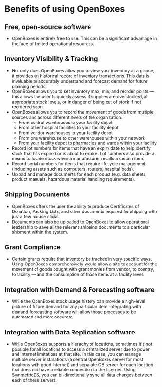 # Benefits of using OpenBoxes

## Free, open-source software
* OpenBoxes is entirely free to use. This can be a significant advantage in the face of limited operational resources.

## Inventory Visibility & Tracking
* Not only does OpenBoxes allow you to view your inventory at a glance, it provides an historical record of inventory 
  transactions. This data is invaluable to accurately understand and forecast demand for future planning periods.
* OpenBoxes allows you to set inventory max, min, and reorder points — this allows the user to quickly
  assess if supplies are overstocked, at appropriate stock levels, or in danger of being out of
  stock if not reordered soon.
* OpenBoxes allows you to record the movement of goods from multiple sources and across different
  levels of the organization:
    * From central warehouses to your facility depot
    * From other hospital facilities to your facility depot
    * From vendor warehouses to your facility depot
    * From one warehouse to other warehouses within your network 
    * From your facility depot to pharmacies and wards within your facility
* Record lot numbers for items that have an expiry date to help identify stock that has expired or is about to expire. Lot numbers
  also provide a means to locate stock when a manufacturer recalls a certain item.
* Record serial numbers for items that require lifecycle management (including assets such as computers, routers, hospital beds).
* Upload and manage documents for each product (e.g. data sheets, product manuals, hazardous material handling requirements).

## Shipping Documents
* OpenBoxes offers the user the ability to produce Certificates of Donation, Packing Lists, and other documents
required for shipping with just a few mouse clicks.
* Documents can also be uploaded to OpenBoxes to allow operational leadership to save all the
relevant shipping documents to a particular shipment within the system.

## Grant Compliance
* Certain grants require that inventory be tracked in very specific ways. Using OpenBoxes comprehensively would allow a 
site to account for the movement of goods bought with grant monies from vendor, to country, to facility — and the 
consumption of those items at a facility level.

## Integration with Demand & Forecasting software
* While the OpenBoxes stock usage history can provide a high-level picture of future demand for any particular item, 
integrating with demand forecasting software will allow those processes to be automated and more accurate.

## Integration with Data Replication software
* While OpenBoxes supports a hierachy of locations, sometimes it's not possible for all locations to access a
  centralized server due to power and Internet limitations at that site. In this case, you can manage multiple server 
  installations (a central OpenBoxes server for most locations with good Internet) and separate OB server for each
  location that does not have a reliable connection to the Internet. Using [SymmetricDS](http://symmetricds.org), 
  you can bi-directionally sync all data changes between each of these servers.